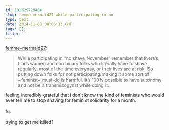 ```yaml
---
id: 101629729484
slug: femme-mermaid27-while-participating-in-no
type: text
date: 2014-11-03 00:06:33 GMT
tags: []
title: ''
---
```

<p><a class="tumblr_blog" href="http://femme-mermaid27.tumblr.com/post/101619660869">femme-mermaid27</a>:</p>
<blockquote>
<p>While participating in “no shave November” remember that there’s trans women and non binary folks who literally have to shave regularly, most of the time everyday, or their lives are at risk. So putting down folks for not participating/making it some sort of ~feminist~ must-do is harmful. It’s 100% possible to have autonomy and not be a transmisogynst while doing it.</p>
</blockquote>

<p>feeling incredibly grateful that i don't know the kind of feminists who would ever tell me to stop shaving for feminist solidarity for a month.<br/><br/>fu.<br/><br/>trying to get me killed?</p>